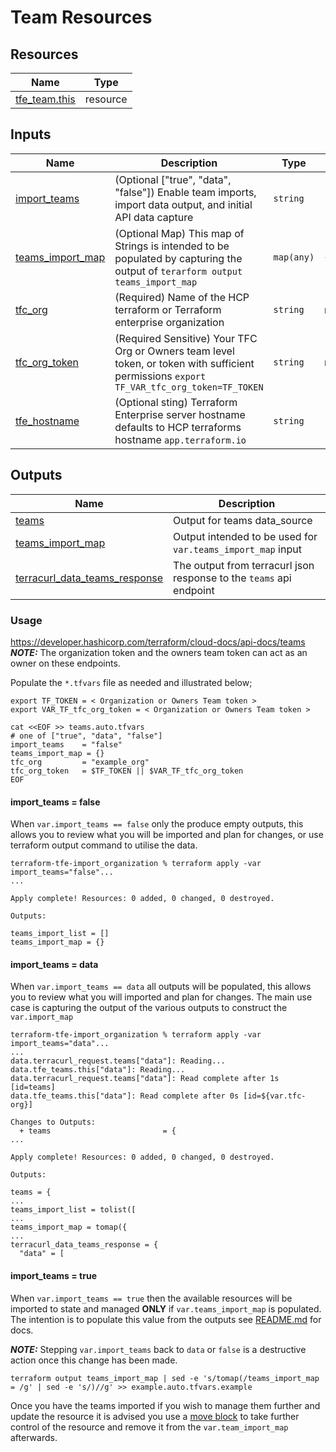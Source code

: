 # Team Resources

<!-- BEGIN_TF_DOCS -->
## Resources

| Name | Type |
|------|------|
| [tfe_team.this](https://registry.terraform.io/providers/hashicorp/tfe/latest/docs/resources/team) | resource |

## Inputs

| Name | Description | Type | Default | Required |
|------|-------------|------|---------|:--------:|
| <a name="input_import_teams"></a> [import\_teams](#input\_import\_teams) | (Optional ["true", "data", "false"]) Enable team imports, import data output, and initial API data capture | `string` | `"false"` | no |
| <a name="input_teams_import_map"></a> [teams\_import\_map](#input\_teams\_import\_map) | (Optional Map) This map of Strings is intended to be populated by capturing the output of `terarform output teams_import_map` | `map(any)` | `{}` | no |
| <a name="input_tfc_org"></a> [tfc\_org](#input\_tfc\_org) | (Required) Name of the HCP terraform or Terraform enterprise organization | `string` | n/a | yes |
| <a name="input_tfc_org_token"></a> [tfc\_org\_token](#input\_tfc\_org\_token) | (Required Sensitive) Your TFC Org or Owners team level token, or token with sufficient permissions `export TF_VAR_tfc_org_token=TF_TOKEN` | `string` | n/a | yes |
| <a name="input_tfe_hostname"></a> [tfe\_hostname](#input\_tfe\_hostname) | (Optional sting) Terraform Enterprise server hostname defaults to HCP terraforms hostname `app.terraform.io` | `string` | `"app.terraform.io"` | no |

## Outputs

| Name | Description |
|------|-------------|
| <a name="output_teams"></a> [teams](#output\_teams) | Output for teams data\_source |
| <a name="output_teams_import_map"></a> [teams\_import\_map](#output\_teams\_import\_map) | Output intended to be used for `var.teams_import_map` input |
| <a name="output_terracurl_data_teams_response"></a> [terracurl\_data\_teams\_response](#output\_terracurl\_data\_teams\_response) | The output from terracurl json response to the `teams` api endpoint |
<!-- END_TF_DOCS -->

### Usage

<https://developer.hashicorp.com/terraform/cloud-docs/api-docs/teams>
**_NOTE:_** The organization token and the owners team token can act as an owner on these endpoints.

Populate the `*.tfvars` file as needed and illustrated below;


```shell
export TF_TOKEN = < Organization or Owners Team token >
export VAR_TF_tfc_org_token = < Organization or Owners Team token >

cat <<EOF >> teams.auto.tfvars
# one of ["true", "data", "false"]
import_teams    = "false"
teams_import_map = {}
tfc_org         = "example_org"
tfc_org_token   = $TF_TOKEN || $VAR_TF_tfc_org_token
EOF

```

#### import_teams = false

When `var.import_teams == false` only the produce empty outputs, this allows you to review what you will be imported and plan for changes, or use terraform output command to utilise the data.

```shell
terraform-tfe-import_organization % terraform apply -var import_teams="false"...
...

Apply complete! Resources: 0 added, 0 changed, 0 destroyed.

Outputs:

teams_import_list = []
teams_import_map = {}
```

#### import_teams = data

When `var.import_teams == data` all outputs will be populated, this allows you to review what you will imported and plan for changes.
The main use case is capturing the output of the various outputs to construct the `var.import_map`

```shell
terraform-tfe-import_organization % terraform apply -var import_teams="data"...
...
data.terracurl_request.teams["data"]: Reading...
data.tfe_teams.this["data"]: Reading...
data.terracurl_request.teams["data"]: Read complete after 1s [id=teams]
data.tfe_teams.this["data"]: Read complete after 0s [id=${var.tfc-org}]

Changes to Outputs:
  + teams                         = {
...

Apply complete! Resources: 0 added, 0 changed, 0 destroyed.

Outputs:

teams = {
...
teams_import_list = tolist([
...
teams_import_map = tomap({
...
terracurl_data_teams_response = {
  "data" = [

```

#### import_teams = true

When `var.import_teams == true` then the available resources will be imported to state and managed **ONLY** if  `var.teams_import_map` is populated. The intention is to populate this value from the outputs see [README.md](../../README.md) for docs.

**_NOTE:_** Stepping `var.import_teams` back to `data` or `false` is a destructive action once this change has been made.

``` shell
terraform output teams_import_map | sed -e 's/tomap(/teams_import_map = /g' | sed -e 's/)//g' >> example.auto.tfvars.example
```

Once you have the teams imported if you wish to manage them further and update the resource it is advised you use a [move block](https://developer.hashicorp.com/terraform/language/modules/develop/refactoring#moved-block-syntax) to take further control of the resource and remove it from the `var.team_import_map` afterwards.
